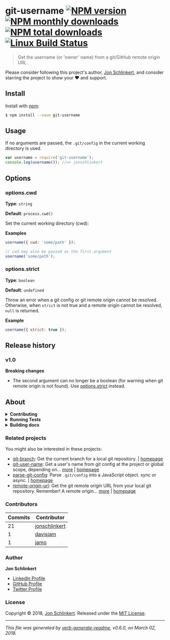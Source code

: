 # git-username [![NPM version](https://img.shields.io/npm/v/git-username.svg?style=flat)](https://www.npmjs.com/package/git-username) [![NPM monthly downloads](https://img.shields.io/npm/dm/git-username.svg?style=flat)](https://npmjs.org/package/git-username) [![NPM total downloads](https://img.shields.io/npm/dt/git-username.svg?style=flat)](https://npmjs.org/package/git-username) [![Linux Build Status](https://img.shields.io/travis/jonschlinkert/git-username.svg?style=flat&label=Travis)](https://travis-ci.org/jonschlinkert/git-username)

> Get the username (or 'owner' name) from a git/GitHub remote origin URL.

Please consider following this project's author, [Jon Schlinkert](https://github.com/jonschlinkert), and consider starring the project to show your :heart: and support.

## Install

Install with [npm](https://www.npmjs.com/):

```sh
$ npm install --save git-username
```

## Usage

If no arguments are passed, the `.git/config` in the current working directory is used.

```js
var username = require('git-username');
console.log(username()); //=> jonschlinkert
```

## Options

### options.cwd

**Type**: `string`

**Default**: `process.cwd()`

Set the current working directory (cwd):

**Examples**

```js
username({ cwd: 'some/path' });

// cwd may also be passed as the first argument
username('some/path');
```

### options.strict

**Type**: `boolean`

**Default**: `undefined`

Throw an error when a git config or git remote origin cannot be resolved. Otherwise, when `strict` is not true and a remote origin cannot be resolved, `null` is returned.

**Example**

```js
username({ strict: true });
```

## Release history

### v1.0

**Breaking changes**

* The second argument can no longer be a boolean (for warning when git remote origin is not found). Use [options.strict](#optionsstrict) instead.

## About

<details>
<summary><strong>Contributing</strong></summary>

Pull requests and stars are always welcome. For bugs and feature requests, [please create an issue](../../issues/new).

</details>

<details>
<summary><strong>Running Tests</strong></summary>

Running and reviewing unit tests is a great way to get familiarized with a library and its API. You can install dependencies and run tests with the following command:

```sh
$ npm install && npm test
```

</details>

<details>
<summary><strong>Building docs</strong></summary>

_(This project's readme.md is generated by [verb](https://github.com/verbose/verb-generate-readme), please don't edit the readme directly. Any changes to the readme must be made in the [.verb.md](.verb.md) readme template.)_

To generate the readme, run the following command:

```sh
$ npm install -g verbose/verb#dev verb-generate-readme && verb
```

</details>

### Related projects

You might also be interested in these projects:

* [git-branch](https://www.npmjs.com/package/git-branch): Get the current branch for a local git repository. | [homepage](https://github.com/jonschlinkert/git-branch "Get the current branch for a local git repository.")
* [git-user-name](https://www.npmjs.com/package/git-user-name): Get a user's name from git config at the project or global scope, depending on… [more](https://github.com/jonschlinkert/git-user-name) | [homepage](https://github.com/jonschlinkert/git-user-name "Get a user's name from git config at the project or global scope, depending on what git uses in the current context.")
* [parse-git-config](https://www.npmjs.com/package/parse-git-config): Parse `.git/config` into a JavaScript object. sync or async. | [homepage](https://github.com/jonschlinkert/parse-git-config "Parse `.git/config` into a JavaScript object. sync or async.")
* [remote-origin-url](https://www.npmjs.com/package/remote-origin-url): Get the git remote origin URL from your local git repository. Remember! A remote origin… [more](https://github.com/jonschlinkert/remote-origin-url) | [homepage](https://github.com/jonschlinkert/remote-origin-url "Get the git remote origin URL from your local git repository. Remember! A remote origin must exist first!")

### Contributors

| **Commits** | **Contributor** | 
| --- | --- |
| 21 | [jonschlinkert](https://github.com/jonschlinkert) |
| 1 | [davisjam](https://github.com/davisjam) |
| 1 | [jamo](https://github.com/jamo) |

### Author

**Jon Schlinkert**

* [LinkedIn Profile](https://linkedin.com/in/jonschlinkert)
* [GitHub Profile](https://github.com/jonschlinkert)
* [Twitter Profile](https://twitter.com/jonschlinkert)

### License

Copyright © 2018, [Jon Schlinkert](http://github.com/https://github.com/jonschlinkert).
Released under the [MIT License](LICENSE).

***

_This file was generated by [verb-generate-readme](https://github.com/verbose/verb-generate-readme), v0.6.0, on March 02, 2018._